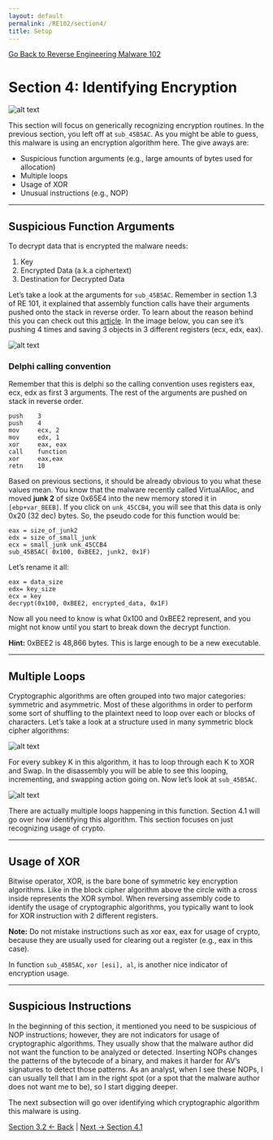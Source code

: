 ```yaml
---
layout: default
permalink: /RE102/section4/
title: Setup
---
```

[Go Back to Reverse Engineering Malware 102](https://securedorg.github.io/RE102/)

# Section 4: Identifying Encryption #

![alt text](https://securedorg.github.io/RE102/images/Section4_intro.gif "intro")

This section will focus on generically recognizing encryption routines. In the previous section, you left off at `sub_45B5AC`. As you might be able to guess, this malware is using an encryption algorithm here. The give aways are:

* Suspicious function arguments (e.g., large amounts of bytes used for allocation)
* Multiple loops
* Usage of XOR
* Unusual instructions (e.g., NOP)

---

## Suspicious Function Arguments ##

To decrypt data that is encrypted the malware needs:

1. Key
2. Encrypted Data (a.k.a ciphertext)
3. Destination for Decrypted Data

Let’s take a look at the arguments for `sub_45B5AC`. Remember in section 1.3 of RE 101, it explained that assembly function calls have their arguments pushed onto the stack in reverse order. To learn about the reason behind this you can check out this [article](https://en.wikipedia.org/wiki/Calling_convention). In the image below, you can see it’s pushing 4 times and saving 3 objects in 3 different registers (ecx, edx, eax).

![alt text](https://securedorg.github.io/RE102/images/Section4_functionargs.png "Section4_functionargs")

### Delphi calling convention ###

Remember that this is delphi so the calling convention uses registers eax, ecx, edx as first 3 arguments. The rest of the arguments are pushed on stack in reverse order.

```
push    3
push    4
mov     ecx, 2
mov     edx, 1
xor     eax, eax
call    function
xor     eax,eax
retn    10
```

Based on previous sections, it should be already obvious to you what these values mean. You know that the malware recently called VirtualAlloc, and moved **junk 2** of size 0x65E4 into the new memory stored it in `[ebp+var_BEEB]`. If you click on `unk_45CCB4`, you will see that this data is only 0x20 (32 dec) bytes. So, the pseudo code for this function would be:

```
eax = size_of_junk2
edx = size_of_small_junk
ecx = small_junk unk_45CCB4
sub_45B5AC( 0x100, 0xBEE2, junk2, 0x1F) 
```

Let’s rename it all:

```
eax = data_size
edx= key_size
ecx = key
decrypt(0x100, 0xBEE2, encrypted_data, 0x1F)
```

Now all you need to know is what 0x100 and 0xBEE2 represent, and you might not know until you start to break down the decrypt function. 

**Hint:** 0xBEE2 is 48,866 bytes. This is large enough to be a new executable. 

---

## Multiple Loops ##

Cryptographic algorithms are often grouped into two major categories: symmetric and asymmetric. Most of these algorithms in order to perform some sort of shuffling to the plaintext need to loop over each or blocks of characters. Let’s take a look at a structure used in many symmetric block cipher algorithms:

![alt text](https://securedorg.github.io/RE102/images/Section4_cipher.png "Section4_cipher")

For every subkey K in this algorithm, it has to loop through each K to XOR and Swap. In the disassembly you will be able to see this looping, incrementing, and swapping action going on. Now let’s look at `sub_45B5AC`.

![alt text](https://securedorg.github.io/RE102/images/Section4_looping.png "Section4_looping")

There are actually multiple loops happening in this function. Section 4.1 will go over how identifying this algorithm. This section focuses on just recognizing usage of crypto.

---

## Usage of XOR ##

Bitwise operator, XOR, is the bare bone of symmetric key encryption algorithms. Like in the block cipher algorithm above the circle with a cross inside represents the XOR symbol. When reversing assembly code to identify the usage of cryptographic algorithms, you typically want to look for XOR instruction with 2 different registers.

**Note:** Do not mistake instructions such as xor eax, eax for usage of crypto, because they are usually used for clearing out a register (e.g., eax in this case). 

In function `sub_45B5AC`, `xor [esi], al`, is another nice indicator of encryption usage. 

---

## Suspicious Instructions ##

In the beginning of this section, it mentioned you need to be suspicious of NOP instructions; however, they are not indicators for usage of cryptographic algorithms. They usually show  that the malware author did not want the function to be analyzed or detected. Inserting NOPs changes the patterns of the bytecode of a binary, and makes it harder for AV’s signatures to detect those patterns. As an analyst, when I see these NOPs, I can usually tell that I am in the right spot (or a spot that the malware author does not want me to be), so I start digging deeper.

The next subsection will go over identifying which cryptographic algorithm this malware is using.

[Section 3.2 <- Back](https://securedorg.github.io/RE102/section3.2) | [Next -> Section 4.1](https://securedorg.github.io/RE102/section4.1)
